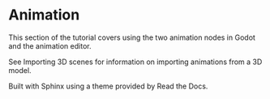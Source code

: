 # Animation

This section of the tutorial covers using the two animation nodes in Godot and
the animation editor.

See Importing 3D scenes for information on importing animations from a 3D
model.

Built with Sphinx using a theme provided by Read the Docs.

